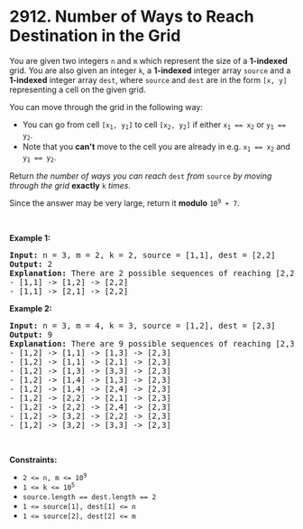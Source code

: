 # 2912. Number of Ways to Reach Destination in the Grid

<p>You are given two integers <code>n</code> and <code>m</code> which represent the size of a <strong>1-indexed </strong>grid. You are also given an integer <code>k</code>, a <strong>1-indexed</strong> integer array <code>source</code> and a <strong>1-indexed</strong> integer array <code>dest</code>, where <code>source</code> and <code>dest</code> are in the form <code>[x, y]</code> representing a cell on the given grid.</p>

<p>You can move through the grid in the following way:</p>

<ul>
	<li>You can go from cell <code>[x<sub>1</sub>, y<sub>1</sub>]</code> to cell <code>[x<sub>2</sub>, y<sub>2</sub>]</code> if either <code>x<sub>1</sub> == x<sub>2</sub></code> or <code>y<sub>1</sub> == y<sub>2</sub></code>.</li>
	<li>Note that you <strong>can&#39;t</strong> move to the cell you are already in e.g. <code>x<sub>1</sub> == x<sub>2</sub></code> and <code>y<sub>1</sub> == y<sub>2</sub></code>.</li>
</ul>

<p>Return <em>the number of ways you can reach</em> <code>dest</code> <em>from</em> <code>source</code> <em>by moving through the grid</em> <strong>exactly</strong> <code>k</code> <em>times.</em></p>

<p>Since the answer may be very large, return it <strong>modulo</strong> <code>10<sup>9</sup> + 7</code>.</p>

<p>&nbsp;</p>
<p><strong class="example">Example 1:</strong></p>

<pre>
<strong>Input:</strong> n = 3, m = 2, k = 2, source = [1,1], dest = [2,2]
<strong>Output:</strong> 2
<strong>Explanation:</strong> There are 2 possible sequences of reaching [2,2] from [1,1]:
- [1,1] -&gt; [1,2] -&gt; [2,2]
- [1,1] -&gt; [2,1] -&gt; [2,2]
</pre>

<p><strong class="example">Example 2:</strong></p>

<pre>
<strong>Input:</strong> n = 3, m = 4, k = 3, source = [1,2], dest = [2,3]
<strong>Output:</strong> 9
<strong>Explanation:</strong> There are 9 possible sequences of reaching [2,3] from [1,2]:
- [1,2] -&gt; [1,1] -&gt; [1,3] -&gt; [2,3]
- [1,2] -&gt; [1,1] -&gt; [2,1] -&gt; [2,3]
- [1,2] -&gt; [1,3] -&gt; [3,3] -&gt; [2,3]
- [1,2] -&gt; [1,4] -&gt; [1,3] -&gt; [2,3]
- [1,2] -&gt; [1,4] -&gt; [2,4] -&gt; [2,3]
- [1,2] -&gt; [2,2] -&gt; [2,1] -&gt; [2,3]
- [1,2] -&gt; [2,2] -&gt; [2,4] -&gt; [2,3]
- [1,2] -&gt; [3,2] -&gt; [2,2] -&gt; [2,3]
- [1,2] -&gt; [3,2] -&gt; [3,3] -&gt; [2,3]
</pre>

<p>&nbsp;</p>
<p><strong>Constraints:</strong></p>

<ul>
	<li><code>2 &lt;= n, m &lt;= 10<sup>9</sup></code></li>
	<li><code>1 &lt;= k&nbsp;&lt;= 10<sup>5</sup></code></li>
	<li><code>source.length == dest.length == 2</code></li>
	<li><code>1 &lt;= source[1], dest[1] &lt;= n</code></li>
	<li><code>1 &lt;= source[2], dest[2] &lt;= m</code></li>
</ul>
